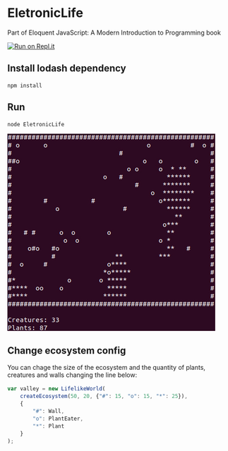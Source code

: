 # EletronicLife
Part of Eloquent JavaScript: A Modern Introduction to Programming book

[![Run on Repl.it](https://repl.it/badge/github/MatheusR42/EletronicLife)](https://repl.it/github/MatheusR42/EletronicLife)

## Install lodash dependency
```
npm install
```

## Run
```
node EletronicLife
```

![Alt text](example.jpg?raw=true "EletronicLife")

## Change ecosystem config

You can chage the size of the ecosystem and the quantity of plants, creatures
and walls changing the line below:

```JavaScript
var valley = new LifelikeWorld(
    createEcosystem(50, 20, {"#": 15, "o": 15, "*": 25}),
    {
        "#": Wall,
        "o": PlantEater,
        "*": Plant
    }
);
```
